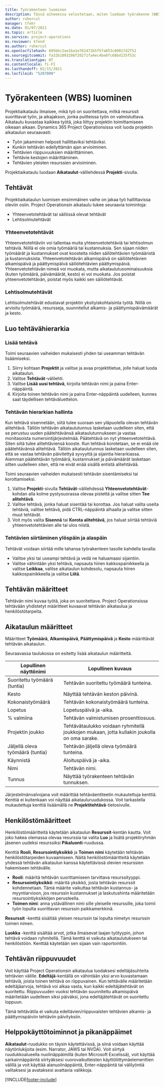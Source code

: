 ```yaml
---
title: Työrakenteen luominen
description: Tässä aiheeessa selostetaan, miten luodaan työrakenne (WBS) sisältäen perusohjausobjektit uudessa aikataulutuksen käyttöliittymässä.
author: ruhercul
manager: tfehr
ms.date: 01/07/2021
ms.topic: article
ms.service: project-operations
ms.reviewer: kfend
ms.author: ruhercul
ms.openlocfilehash: 695bbc2ae1ba1e762472b5f5fa853c89017d2f52
ms.sourcegitcommit: fa32b1893286f20271fa4ec4be8fc68bd135f53c
ms.translationtype: HT
ms.contentlocale: fi-FI
ms.lasthandoff: 02/15/2021
ms.locfileid: "5287009"
---
```

# <a name="create-a-work-breakdown-structure-wbs"></a>Työrakenteen (WBS) luominen

Projektiaikataulu ilmaisee, mikä työ on suoritettava, mitkä resurssit suorittavat työn, ja aikajakson, jonka puitteissa työn on valmistuttava. Aikataulu kuvastaa kaikkea työtä, joka liittyy projektin toimittamiseen oikeaan aikaan. Dynamics 365 Project Operationsissa voit luoda projektin aikataulun seuraavasti:

  - Työn jakaminen helposti hallittaviksi tehtäviksi.
  - Kunkin tehtävän edellyttämän ajan arvioiminen.
  - Tehtävien riippuvuuksien määrittäminen.
  - Tehtävie kestojen määrittäminen.
  - Tehtävien yleisten resurssien arvioiminen. 

Projektiaikataulu luodaan **Aikataulut**-välilehdessä **Projekti**-sivulla.

## <a name="tasks"></a>Tehtävät

Projektiaikataulun luomisen ensimmäinen vaihe on jakaa työ hallittavissa oleviin osiin. Project Operationsin aikataulu tukee seuraavia toimintoja:

- Yhteenvetotehtävät tai säilössä olevat tehtävät
- Lehtisolmutehtävät

### <a name="summary-tasks"></a>Yhteenvetotehtävät

Yhteenvetotehtäviin voi tallentaa muita yhteenvetotehtäviä tai lehtisolmun tehtäviä. Niillä ei ole omia työmääriä tai kustannuksia. Sen sijaan niiden työmäärät ja kustannukset ovat koosteita niiden säilötehtävien työmääristä ja kustannuksista. Yhteenvetotehtävän alkamispäivä on säiliötehtävien alkamispäivä ja päättymispäivä säiliötehtävien päättymispäivä. Yhteenvetotehtävän nimeä voi muokata, mutta aikataulutusominaisuuksia (kuten työmäärä, päivämäärät, kesto) ei voi muokata. Jos poistat yhteenvetotehtävän, poistat myös kaikki sen säiliötehtävät.

### <a name="leaf-node-tasks"></a>Lehtisolmutehtävät

Lehtisolmutehtävät edustavat projektin yksityiskohtaisinta työtä. Niillä on arvioitu työmäärä, resursseja, suunnitellut alkamis- ja päättymispäivämäärät ja kesto.

## <a name="create-a-task-hierarchy"></a>Luo tehtävähierarkia

### <a name="add-a-task"></a>Lisää tehtävä

Toimi seuraavien vaiheiden mukaisesti yhden tai useamman tehtävän lisäämiseksi.

1. Siirry kohtaan **Projektit** ja valitse ja avaa projektitietue, jolle haluat luoda aikataulun. 
2. Valitse **Tehtävät**-välilehti. 
3. Valitse **Lisää uusi tehtävä**, kirjoita tehtävän nimi ja paina Enter-näppäintä.
2. Kirjoita toinen tehtävän nimi ja paina Enter-näppäintä uudelleen, kunnes saat täydellisen tehtäväluettelon.

### <a name="manage-hierarchy-of-a-task"></a>Tehtävän hierarkian hallinta

Kun tehtävä sisennetään, siitä tulee suoraan sen yläpuolella olevan tehtävän alitehtävä. Tällöin tehtävän aikataulutunnus lasketaan uudelleen siten, että se perustuu uuden päätehtävänsä aikataulutunnukseen ja vastaa monitasoista numerointijärjestelmää. Päätehtävä on nyt yhteenvetotehtävä. Siten siitä tulee alitehtäviensä kooste. Kun tehtävä korotetaan, se ei enää ole päätehtävänsä alitehtävä. Tällöin aikataulutunnus lasketaan uudelleen siten, että se vastaa tehtävän päivitettyä syvyyttä ja sijaintia hierarkiassa. Aiemman päätehtävän työmäärä, kustannukset ja päivämäärät lasketaan sitten uudelleen siten, että ne eivät enää sisällä entistä alitehtävää.

Toimi seuraavien vaiheiden mukaisesti tehtävän sisentämiseksi tai korottamiseksi.

1. Valitse **Projekti**-sivulla **Tehtävät**-välilehdessä **Yhteenvetotehtävät**-kohdan alla kolme pystysuorassa olevaa pistettä ja valitse sitten **Tee alitehtävä**. 
2. Valitse tehtävä, jonka haluat sisentää tai korottaa. Jos haluat valita useita tehtäviä, valitse tehtävä, pidä CTRL-näppäintä alhaalla ja valitse sitten muut tehtävät.
2. Voit myös valita **Sisennä** tai **Korota alitehtävä**, jos haluat siirtää tehtäviä yhteenvetotehtävien alle tai ulos niistä.

### <a name="move-tasks-up-and-down"></a>Tehtävien siirtäminen ylöspäin ja alaspäin

Tehtävät voidaan siirtää mille tahansa työrakenteen tasolle kahdella tavalla:

- Valitse yksi tai useampi tehtävä ja vedä ne haluamaasi sijaintiin.
- Valitse vähintään yksi tehtävä, napsauta hiiren kakkospainikkeella ja valitse **Leikkaa**, valitse aikataulun kohdesolu, napsauta hiiren kakkospainikkeella ja valitse **Liitä**.

## <a name="task-attributes"></a>Tehtävän määritteet

Tehtävän nimi kuvaa työtä, joka on suoritettava. Project Operationsissa tehtävään yhdistetyt määritteet kuvaavat tehtävän aikataulua ja henkilöstötarpeita.

## <a name="schedule-attributes"></a>Aikataulun määritteet

Määritteet **Työmäärä**, **Alkamispäivä**, **Päättymispäivä** ja **Kesto** määrittävät tehtävän aikataulun.

Seuraavassa taulukossa on esitetty lisää aikataulun määritteitä.

| **Lopullinen näyttönimi** | **Lopullinen kuvaus** |
| --- | --- |
| Suoritettu työmäärä (tuntia) | Tehtävän suoritettu työmäärä tunteina. |
| Kesto | Näyttää tehtävän keston päivinä. |
| Kokonaistyömäärä | Tehtävän kokonaistyömäärä tunteina. |
| Lopetus | Lopetuspäivä ja ‑aika. |
| % valmiina | Tehtävän valmistumisen prosenttiosuus. |
| Projektin joukko | Tehtävätaulukko voidaan ryhmitellä joukkojen mukaan, jotta kullakin joukolla on oma sarake. |
| Jäljellä oleva työmäärä (tuntia) | Tehtävän jäljellä oleva työmäärä tunteina. |
| Käynnistä | Aloituspäivä ja ‑aika. |
| Nimi | Tehtävän nimi. |
| Tunnus | Näyttää työrakenteen tehtävän tunnuksen. |

Järjestelmänvalvojana voit määrittää tehtäväentiteetin mukautettuja kenttiä. Kenttiä ei kuitenkaan voi näyttää aikatauluruudukossa. Voit tarkastella mukautettuja kenttiä lisäämällä ne **Projektitehtävä**-tietosivulle.

## <a name="staffing-attributes"></a>Henkilöstömääritteet

Henkilöstömääritteitä käytetään aikataulun **Resurssit**-kentän kautta. Voit joko hakea olemassa olevaa resurssia tai valita **Luo** ja lisätä projektiryhmän jäsenen uudeksi resurssiksi **Pikaluonti**-ruudussa.

Kenttiä **Rooli**, **Resursointiyksikkö** ja **Toimen nimi** käytetään tehtävän henkilöstötarpeiden kuvaamiseen. Näitä henkilöstömääritteitä käytetään yhdessä tehtävän aikataulun kanssa käytettävissä olevien resurssien hakemiseen tehtävälle.

   - **Rooli**: määritä tehtävän suorittamiseen tarvittava resurssityyppi.
   - **Resursointiyksikkö**: määritä yksikkö, josta tehtävän resurssit kohdennetaan. Tämä määrite vaikuttaa tehtävän kustannus- ja myyntiarvioon, jos resurssin kustannukset ja laskutushinta määritetään resursointiyksikköjen perusteella.
   - **Toimen nimi**: anna ystävällinen nimi sille yleiselle resurssille, joka toimii työn lopulta suorittavan resurssin paikkamerkkinä.

**Resurssit** -kenttä sisältää yleisen resurssin tai lopulta nimetyn resurssin toimen nimen.

**Luokka** -kenttä sisältää arvot, jotka ilmaisevat laajan työtyypin, johon tehtävä voidaan ryhmitellä. Tämä kenttä ei vaikuta aikataulutukseen tai henkilöstöön. Kenttää käytetään sen sijaan vain raportointiin.

## <a name="task-dependencies"></a>Tehtävän riippuvuudet

Voit käyttää Project Operationsin aikataulua luodaksesi edeltäjäsuhteita tehtävien välille. **Edeltäjä**-kentällä on vähintään yksi arvo kuvastamaan tehtäviä, joista toinen tehtävä on riippuvainen. Kun tehtävälle määritetään edeltäjäarvoja, tehtävä voi alkaa vasta, kun kaikki edeltäjätehtävät on suoritettu. Riippuvuuden vuoksi tehtävän suunniteltu alkamispäivä määritetään uudelleen siksi päiväksi, jona edeltäjätehtävät on suoritettu loppuun.

Tämä tehtävätila ei vaikuta edeltävien/riippuvaisten tehtävien alkamis- ja päättymispäiviin tehtäviin päivityksiin.

## <a name="accessibility-and-keyboard-shortcuts"></a>Helppokäyttötoiminnot ja pikanäppäimet

**Aikataulut**-ruudukko on täysin käytettävissä, ja siinä voidaan käyttää näytönlukijoita (esim. Narrator, JAWS tai NVDA). Voit siirtyä ruudukkoalueella nuolinäppäimillä (kuten Microsoft Excelissä), voit käyttää sarkainnäppäintä siirtyäksesi vuorovaikutteisten käyttöliittymäelementtien välillä ja voit käyttää alanuolinäppäintä, Enter-näppäintä tai välilyöntiä valitaksesi ja avataksesi avattavia valikkoja.


[!INCLUDE[footer-include](../includes/footer-banner.md)]